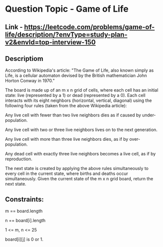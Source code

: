 # Question Topic - Game of Life


## Link - https://leetcode.com/problems/game-of-life/description/?envType=study-plan-v2&envId=top-interview-150

## Descriptiom 

According to Wikipedia's article: "The Game of Life, also known simply as Life, is a cellular automaton devised by the British mathematician John Horton Conway in 1970."

The board is made up of an m x n grid of cells, where each cell has an initial state: live (represented by a 1) or dead (represented by a 0). Each cell interacts with its eight neighbors (horizontal, vertical, diagonal) using the following four rules (taken from the above Wikipedia article):

Any live cell with fewer than two live neighbors dies as if caused by under-population.

Any live cell with two or three live neighbors lives on to the next generation.

Any live cell with more than three live neighbors dies, as if by over-population.

Any dead cell with exactly three live neighbors becomes a live cell, as if by reproduction.

The next state is created by applying the above rules simultaneously to every cell in the current state, where births and deaths occur simultaneously. Given the current state of the m x n grid board, return the next state.


## Constraints:

m == board.length

n == board[i].length

1 <= m, n <= 25

board[i][j] is 0 or 1.
